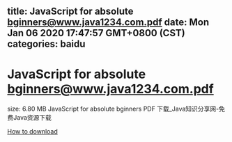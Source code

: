 
title: JavaScript for absolute bginners@www.java1234.com.pdf
date: Mon Jan 06 2020 17:47:57 GMT+0800 (CST)    
categories: baidu
---

# JavaScript for absolute bginners@www.java1234.com.pdf
size: 6.80 MB
 JavaScript for absolute bginners PDF 下载_Java知识分享网-免费Java资源下载
 

[How to download](https://bpcam.bemobtrk.com/go/2ceec3aa-1ca2-46d6-b9ff-aaa5c184517c?jno=3325)